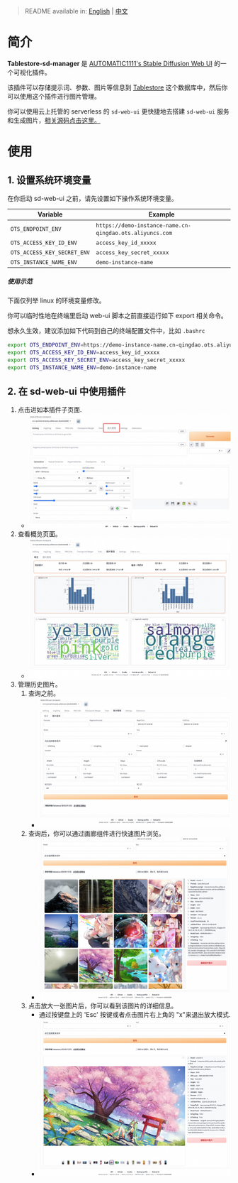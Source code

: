 > README available in: [English](README.md) | [中文](README-zh.md)

# 简介

**Tablestore-sd-manager** 是 [AUTOMATIC1111's Stable Diffusion Web UI](https://github.com/AUTOMATIC1111/stable-diffusion-webui) 的一个可视化插件。

该插件可以存储提示词、参数、图片等信息到 [Tablestore](https://www.aliyun.com/product/ots/) 这个数据库中，然后你可以使用这个插件进行图片管理。

你可以使用云上托管的 serverless 的 `sd-web-ui` 更快捷地去搭建 `sd-web-ui` 服务和生成图片，[相关源码点击这里。](https://github.com/devsapp/fc-stable-diffuson)


# 使用

## 1. 设置系统环境变量

在你启动 sd-web-ui 之前，请先设置如下操作系统环境变量。

| Variable                    | Example                                                  |
|-----------------------------|----------------------------------------------------------|
| `OTS_ENDPOINT_ENV`          | `https://demo-instance-name.cn-qingdao.ots.aliyuncs.com` |
| `OTS_ACCESS_KEY_ID_ENV`     | `access_key_id_xxxxx`                                    |
| `OTS_ACCESS_KEY_SECRET_ENV` | `access_key_secret_xxxxx`                                |
| `OTS_INSTANCE_NAME_ENV`     | `demo-instance-name`                                     |

##### 使用示范

下面仅列举 linux 的环境变量修改。

你可以临时性地在终端里启动 web-ui 脚本之前直接运行如下 export 相关命令。

想永久生效，建议添加如下代码到自己的终端配置文件中，比如 `.bashrc`

```bash
export OTS_ENDPOINT_ENV=https://demo-instance-name.cn-qingdao.ots.aliyuncs.com
export OTS_ACCESS_KEY_ID_ENV=access_key_id_xxxxx
export OTS_ACCESS_KEY_SECRET_ENV=access_key_secret_xxxxx
export OTS_INSTANCE_NAME_ENV=demo-instance-name
```

## 2. 在 sd-web-ui 中使用插件

1. 点击进如本插件子页面.
    - ![首页](assets/home.jpg)
2. 查看概览页面。
    - ![概览](assets/overview.jpg)
3. 管理历史图片。
    1. 查询之前。
        - ![查询之前](assets/before_search.jpg)
    2. 查询后，你可以通过画廊组件进行快速图片浏览。
        - ![查询后](assets/after_search.jpg)
    3. 点击放大一张图片后，你可以看到该图片的详细信息。
        - 通过按键盘上的 'Esc' 按键或者点击图片右上角的 "x"来退出放大模式.
        - ![大图模式](assets/big_image.jpg)